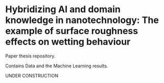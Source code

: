# Hybridizing AI and domain knowledge in nanotechnology: The example of surface roughness effects on wetting behaviour
Paper thesis repository.

Contains Data and the Machine Learning results.

UNDER CONSTRUCTION
